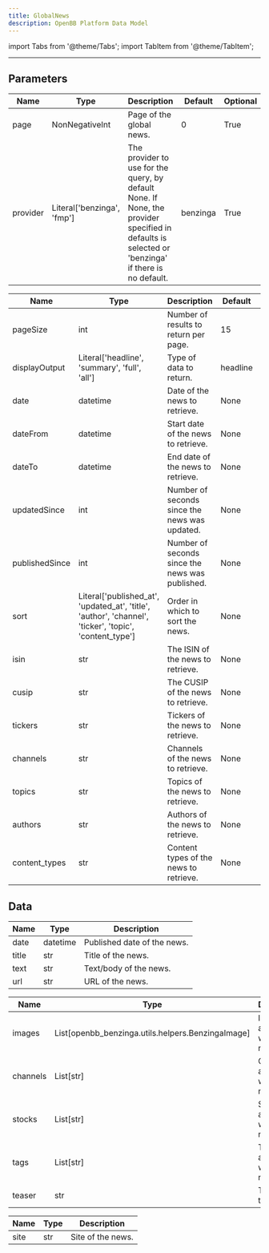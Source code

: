 ```yaml
---
title: GlobalNews
description: OpenBB Platform Data Model
---
```



import Tabs from '@theme/Tabs';
import TabItem from '@theme/TabItem';


---

## Parameters

<Tabs>
<TabItem value="standard" label="Standard">

| Name | Type | Description | Default | Optional |
| ---- | ---- | ----------- | ------- | -------- |
| page | NonNegativeInt | Page of the global news. | 0 | True |
| provider | Literal['benzinga', 'fmp'] | The provider to use for the query, by default None. If None, the provider specified in defaults is selected or 'benzinga' if there is no default. | benzinga | True |
</TabItem>

<TabItem value='benzinga' label='benzinga'>

| Name | Type | Description | Default | Optional |
| ---- | ---- | ----------- | ------- | -------- |
| pageSize | int | Number of results to return per page. | 15 | True |
| displayOutput | Literal['headline', 'summary', 'full', 'all'] | Type of data to return. | headline | True |
| date | datetime | Date of the news to retrieve. | None | True |
| dateFrom | datetime | Start date of the news to retrieve. | None | True |
| dateTo | datetime | End date of the news to retrieve. | None | True |
| updatedSince | int | Number of seconds since the news was updated. | None | True |
| publishedSince | int | Number of seconds since the news was published. | None | True |
| sort | Literal['published_at', 'updated_at', 'title', 'author', 'channel', 'ticker', 'topic', 'content_type'] | Order in which to sort the news.  | None | True |
| isin | str | The ISIN of the news to retrieve. | None | True |
| cusip | str | The CUSIP of the news to retrieve. | None | True |
| tickers | str | Tickers of the news to retrieve. | None | True |
| channels | str | Channels of the news to retrieve. | None | True |
| topics | str | Topics of the news to retrieve. | None | True |
| authors | str | Authors of the news to retrieve. | None | True |
| content_types | str | Content types of the news to retrieve. | None | True |
</TabItem>

</Tabs>

## Data

<Tabs>
<TabItem value="standard" label="Standard">

| Name | Type | Description |
| ---- | ---- | ----------- |
| date | datetime | Published date of the news. |
| title | str | Title of the news. |
| text | str | Text/body of the news. |
| url | str | URL of the news. |
</TabItem>

<TabItem value='benzinga' label='benzinga'>

| Name | Type | Description |
| ---- | ---- | ----------- |
| images | List[openbb_benzinga.utils.helpers.BenzingaImage] | Images associated with the news. |
| channels | List[str] | Channels associated with the news. |
| stocks | List[str] | Stocks associated with the news. |
| tags | List[str] | Tags associated with the news. |
| teaser | str | Teaser of the news. |
</TabItem>

<TabItem value='fmp' label='fmp'>

| Name | Type | Description |
| ---- | ---- | ----------- |
| site | str | Site of the news. |
</TabItem>

</Tabs>

